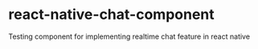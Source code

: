 # react-native-chat-component
Testing component for implementing realtime chat feature in react native
